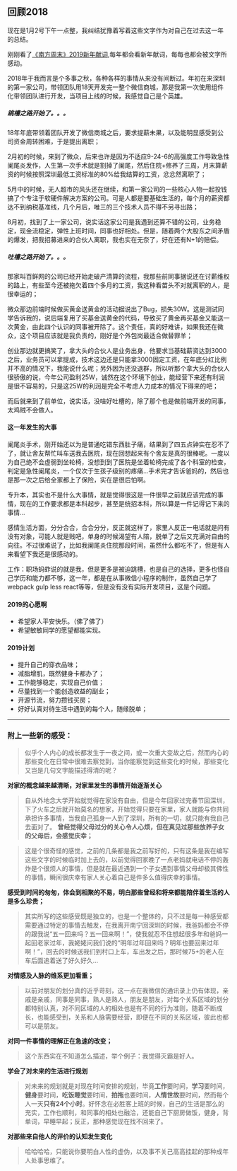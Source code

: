 ## 回顾2018
现在是1月2号下午一点整，我纠结犹豫着写着这些文字作为对自己在过去这一年的总结。

刚刚看了[《南方周末》2019新年献词](http://www.infzm.com/content/143111),每年都会看新年献词，每每也都会被文字所感动。

2018年于我而言是个多事之秋，各种各样的事情从来没有间断过。年初在来深圳的第一家公司，带领团队用18天开发完一整个微信商城，那是我第一次使用组件化带领团队进行开发，当项目上线的时候，我感觉自己是个英雄。

##### 跳槽之路开始了。。。

18年年底带领着团队开发了微信商城之后，要求提薪未果，以及能明显感受到公司资金周转困难，于是提出离职；

2月初的时候，来到了微众，后来也许是因为不适应9-24-6的高强度工作导致急性阑尾炎发作，人生第一次手术就是割掉了阑尾，然后住院+修养了三周，月末算薪资的时候按照深圳最低工资标准的80%给我结算的工资，忿忿然离职了；

5月中的时候，无人超市的风头还在继续，和第一家公司的一些核心人物一起投钱搞了个专注于软硬件解决方案的公司。可是人都是要基础生活的，每个月的薪资都达不到纳税基准线，几个月后，唯三的三个技术人员不得不另寻出路；

8月初，找到了上一家公司，说实话这家公司是我遇到还算不错的公司，业务稳定，现金流稳定，弹性上班时间，同事也好相处。但是，随着两个大股东之间矛盾的爆发，把我招募进来的合伙人离职，我也实在无奈了，好在还有N+1的赔偿。

##### 吐槽之路开始了。。。

那家叫百鲜网的公司已经开始走破产清算的流程，我那些前同事据说还在讨薪维权的路上，有些至今还被拖欠着四个多月的工资，我这种看苗头不对就离职的人，是很幸运的；

微众那边前端时候做买黄金送黄金的活动据说出了Bug，损失30W。这是测试同学告诉我的，说后端复用了买基金送黄金的代码，导致买了黄金再买基金又能送一次黄金，由此四个认识的同事被开除了。这个责任，真的好难讲，如果我还在微众，这个项目应该就是我负责的，刚好是个外包岗最适合做替罪羊；

创业那边就更搞笑了，拿大头的合伙人是业务出身，他要求当基础薪资达到3000之后，业务员可以拿提成，技术这边还是只能拿3000固定工资，在年底分红比例并不高的情况下，我能说什么呢；另外因为还没退群，所以听那个拿大头的合伙人很骄傲的说，今年公司盈利25W，诚然在这个环境下创业，能经营下来还有利润是很不容易的，只是这25W的利润是完全不考虑人力成本的情况下得来的吧；

而后就来到了前单位，说实话，没啥好吐槽的，除了那个也是做前端开发的同事，太鸡贼不会做人。

#### 这一年发生的大事

阑尾炎手术，刚开始还以为是普通吃错东西肚子痛，结果到了四五点钟实在忍不了了，就让舍友帮忙叫车送我去医院，现在回想起来有个舍友是真的很棒呢。一度以为自己绝不会虚弱到坐轮椅，没想到到了医院是坐着轮椅完成了各个科室的检查，判定是急性阑尾炎，一个仅次于生孩子级别的疼痛…手术完才告诉爸妈的，然后也是那一次之后给全家都上了保险，实在是很后怕啊。

专升本，其实也不是什么大事情，就是觉得很这是一件很早之前就应该完成的事情，现在的工作要求都是本科起步，甚至是统招本科，所以算是一件记得记下来的事情...

感情生活方面，分分合合，合合分分，反正就这样了，家里人反正一电话就是问有没有对象，可能人就是贱吧，单身的时候渴望有人陪，脱单了之后又充满对自由的向往。不过很难说了，比如我阑尾炎住院那段时间，虽然什么都吃不了，但是有人来看望下我还是很感动的。

工作：职场蚂蚱说的就是我，但是更多是被迫跳槽，也是自己的选择，更多也怪自己学历和能力都不够，这一年，都是在从事微信小程序的制作，虽然自己学了webpack gulp less react等等，但是没有没有实际开发项目，这是个问题。

#### 2019的心愿啊

- 希望家人平安快乐。（佛了佛了）
- 希望敏敏同学的愿望都能实现。

#### 2019计划

- 提升自己的穿衣品味；
- 减脂增肌，既然健身卡都办了；
- 工作能够稳定，实现自己价值；
- 尽量找到一个能创造收益的副业；
- 开源节流，努力攒钱买房；
- 好好认真对待生活中遇到的每个人，随缘脱单；

---

### 附上一些新的感受：

>  似乎个人内心的成长都发生于一夜之间，或一次重大变故之后，然而内心的那些变化在日常中很难去察觉到，当你能察觉到这些变化的时候，那些变化又岂是几句文字能描述得清的呢？

**对家的概念越来越清晰，对家里发生的事情开始逐渐关心**

> 自从外地念大学开始就觉得在家没有自由，但是今年回家过完春节回深圳，下了火车之后就开始莫名的想家，开始觉得只要在家里，家人就能与你共同承担许多事情，当我自己孤身一人到了深圳，所有的一切，就只能有我自己去面对了。
**曾经觉得父母过分的关心令人心烦，但在真见过那些放养子女的父母后，会感觉庆幸；**

> 这是个很奇怪的感觉，之前的几条都是我之前写好的，只有这条是我在编写这些文字的时候临时加上去的，以前觉得回家晚了一点老妈就电话不停的轰炸是个很烦人的事情，但是就在最近遇到一个子女遇到事情父母却极其佛性的事情，瞬间很庆幸有家人关心着自己是件多么值得庆幸的事情。

**感受到时间的匆匆，体会到相聚的不易，明白那些曾经和将来都能陪伴着生活的人是多么珍贵；**

> 其实所写的这些感受既是独立的，也是一个整体的，只不过是每一种感受都需要通过特定的事情去触发，在我离开南宁回深圳的时候，我爸妈都会不停的跟我说“五一回来吗？五一回来啊！”，使我就忍不住想起很多年和爸妈一起回老家过年，我姥姥问我们说的“明年过年回来吗？明年也要回来过年啊！”，回去的时候送我们到村口上车，车出发之后，那时候75+的老人在车后面追着送了好久好久…

**对情感及人脉的维系更加看重；**

> 以前对朋友的划分真的近乎苛刻，这一点在我微信的通讯录上仍有体现，亲戚是亲戚，同事是同事，熟人是熟人，朋友是朋友，对每个关系区域的划分都特别认真，对不同区域的人的相处也是有不同的行为准则，随着不断成长，也能感受到，关系和人脉需要经营，即便在不同的关系区域，彼此也都可以是朋友。

**对同一件事情的理解正在急速的改变；**

> 这个东西实在不知道怎么描述，举个例子：我觉得灭霸是好人。

**学会了对未来的生活进行规划**

> 对未来的规划就是对现在时间安排的规划，毕竟**工作**要时间，**学习**要时间，**健身**要时间，**吃饭睡觉**要时间，**拍拖**也要时间，**人情世故**要时间，然而每个人一天**只有24个小时**。好怀念在必胜客上班的时候，自己的生活是那么的充实，工作也顺利，和同事的相处也融洽，还能自己下厨房做饭，健身，背单词，早睡早起；反正，那种感觉现在找不回来了。

**对那些来自他人的评价的认知发生变化**

> 哈哈哈哈，只能说你要明白人性的虚伪，以及事不关己高高挂起的那种成年人处事思维了。